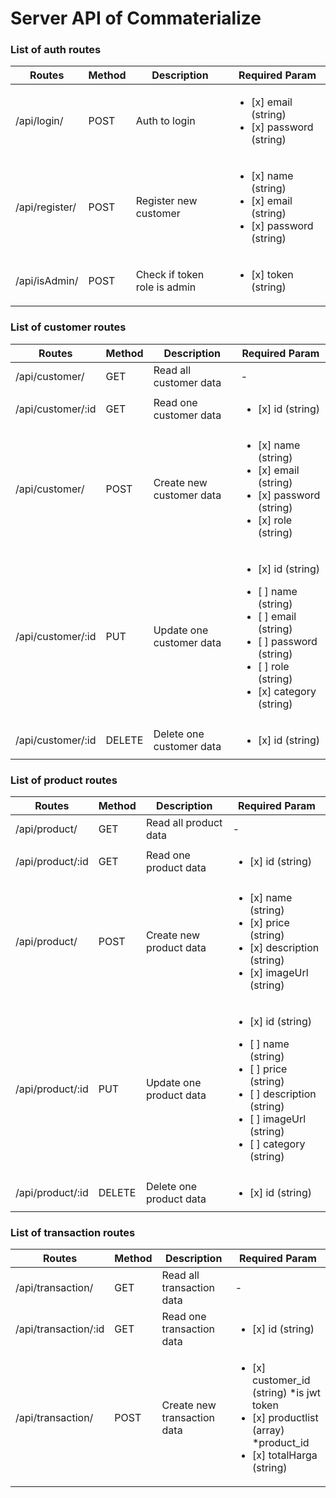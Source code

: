 # Server API of Commaterialize

### List of auth routes

| Routes       | Method | Description | Required Param |
|--------------|--------|-------------|----------------|
|/api/login/   |POST    |Auth to login      | <ul><li>[x] email (string) </li><li>[x] password (string)</li></ul>           |
|/api/register/   |POST    |Register new customer      |<ul><li>[x] name (string) </li><li>[x] email (string)</li><li>[x] password (string)</li></ul>           |
|/api/isAdmin/   |POST    |Check if token role is admin      |<ul><li>[x] token (string) </li> </ul>               |

### List of customer routes

| Routes       | Method | Description | Required Param |
|--------------|--------|-------------|----------------|
|/api/customer/  |GET     |Read all customer data        |-               |
|/api/customer/:id  |GET     |Read one customer data        |<ul><li>[x] id (string) </li> </ul>                  |
|/api/customer/  |POST     |Create new customer data        |<ul><li>[x] name (string) </li><li>[x] email (string) </li><li>[x] password (string) </li><li>[x] role (string) </li> </ul>                  |
|/api/customer/:id  |PUT     |Update one customer data        |<ul><li>[x] id (string) </li> </ul> <ul><li>[ ] name (string) </li><li>[ ] email (string) </li><li>[ ] password (string) </li><li>[ ] role (string) </li><li>[x] category (string) </li></ul>                 |
|/api/customer/:id  |DELETE     |Delete one customer data        |<ul><li>[x] id (string) </li> </ul>                  |

### List of product routes

| Routes       | Method | Description | Required Param |
|--------------|--------|-------------|----------------|
|/api/product/  |GET     |Read all product data        |-               |
|/api/product/:id  |GET     |Read one product data        |<ul><li>[x] id (string) </li> </ul>                  |
|/api/product/  |POST     |Create new product data        |<ul><li>[x] name (string) </li><li>[x] price (string) </li><li>[x] description (string) </li><li>[x] imageUrl (string) </li> </ul>                  |
|/api/product/:id  |PUT     |Update one product data        |<ul><li>[x] id (string) </li> </ul> <ul><li>[ ] name (string) </li><li>[ ] price (string) </li><li>[ ] description (string) </li><li>[ ] imageUrl (string) </li><li>[ ] category (string) </li></ul>                 |
|/api/product/:id  |DELETE     |Delete one product data        |<ul><li>[x] id (string) </li> </ul>                  |

### List of transaction routes

| Routes       | Method | Description | Required Param |
|--------------|--------|-------------|----------------|
|/api/transaction/  |GET     |Read all transaction data        |-               |
|/api/transaction/:id  |GET     |Read one transaction data        |<ul><li>[x] id (string) </li> </ul>                  |
|/api/transaction/  |POST     |Create new transaction data        |<ul><li>[x] customer_id (string) *is jwt token </li><li>[x] productlist (array) *product_id </li><li>[x] totalHarga (string) </li></ul>                  |
